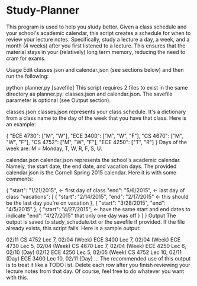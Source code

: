 # Study-Planner
This program is used to help you study better. Given a class schedule and your school's academic calendar, this script creates a schedule for when to review your lecture notes. Specifically, study a lecture a day, a week, and a month (4 weeks) after you first listened to a lecture. This ensures that the material stays in your (relatively) long term memory, reducing the need to cram for exams.

Usage
Edit classes.json and calendar.json (see sections below) and then run the following:

python planner.py [savefile]
This script requires 2 files to exist in the same directory as planner.py: classes.json and calendar.json. The savefile parameter is optional (see Output section).

classes.json
classes.json represents your class schedule. It's a dictionary from a class name to the day of the week that you have that class. Here is an example:

{
  "ECE 4730": ["M", "W"],
  "ECE 3400": ["M", "W", "F"],
  "CS 4670": ["M", "W", "F"],
  "CS 4752": ["M", "W", "F"],
  "ECE 4250": ["T", "R"]
}
Days of the week are: M = Monday, T, W, R, F, S, U.

calendar.json
calendar.json represents the school's academic calendar. Namely, the start date, the end date, and vacation days. The provided calendar.json is the Cornell Spring 2015 calendar. Here it is with some comments:

{
  "start": "1/21/2015",       <- first day of class
  "end": "5/6/2015",          <- last day of class
  "vacations": [
    {
      "start": "2/14/2015",
      "end": "2/17/2015"      <- this should be the last day you're on vacation
    },
    {
      "start": "3/28/2015",
      "end": "4/5/2015"
    },
    {
      "start": "4/27/2015",   <- have the same start and end dates to indicate
      "end": "4/27/2015"         that only one day was off
    }
  ]
}
Output
The output is saved to study_schedule.txt or the savefile if provided. If the file already exists, this script fails. Here is a sample output:

02/11
  CS 4752 Lec 7, 02/04 (Week)
  ECE 3400 Lec 7, 02/04 (Week)
  ECE 4730 Lec 5, 02/04 (Week)
  CS 4670 Lec 7, 02/04 (Week)
  ECE 4250 Lec 6, 02/10 (Day)
02/12
  ECE 4250 Lec 5, 02/05 (Week)
  CS 4752 Lec 10, 02/11 (Day)
  ECE 3400 Lec 10, 02/11 (Day)
  ...
The recommended use of this output is to treat it like a TODO list. Delete each row after you finish reviewing your lecture notes from that day. Of course, feel free to do whatever you want with this.

